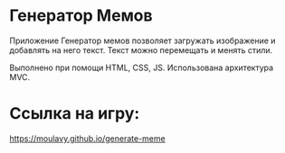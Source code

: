 # Генератор Мемов
Приложение Генератор мемов позволяет загружать изображение и добавлять на него текст. Текст можно перемещать и менять стили.

Выполнено при помощи HTML, CSS, JS. Использована архитектура MVC.

# Ссылка на игру: 
https://moulavy.github.io/generate-meme